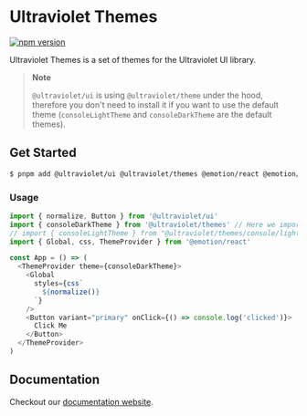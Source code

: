 # Ultraviolet Themes

[![npm version](https://badge.fury.io/js/%40ultraviolet%2Fthemes.svg)](https://badge.fury.io/js/%40ultraviolet%2Fthemes)

Ultraviolet Themes is a set of themes for the Ultraviolet UI library.

> **Note**
>
> `@ultraviolet/ui` is using `@ultraviolet/theme` under the hood, therefore you don't need to install it if you want to use the default theme (`consoleLightTheme` and `consoleDarkTheme` are the default themes).

## Get Started

```sh
$ pnpm add @ultraviolet/ui @ultraviolet/themes @emotion/react @emotion/styled
```

### Usage

```js
import { normalize, Button } from '@ultraviolet/ui'
import { consoleDarkTheme } from '@ultraviolet/themes' // Here we import the theme we want to use
// import { consoleLightTheme } from "@ultraviolet/themes/console/light" // Alternatively you can directly import the light theme if your bundler doesn't have tree-shaking capabilities
import { Global, css, ThemeProvider } from '@emotion/react'

const App = () => (
  <ThemeProvider theme={consoleDarkTheme}>
    <Global
      styles={css`
        ${normalize()}
      `}
    />
    <Button variant="primary" onClick={() => console.log('clicked')}>
      Click Me
    </Button>
  </ThemeProvider>
)
```

## Documentation

Checkout our [documentation website](https://storybook.ultraviolet.scaleway.com/).
